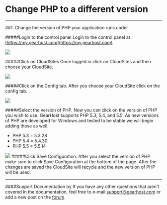 Change PHP to a different version
==================

***
##1. Change the version of PHP your application runs under
 
#####Login to the control panel
Login to the control panel at [https://my.gearhost.com](https://my.gearhost.com)

![](http://i.imgur.com/4QxNJ0m.png)

#####Click on CloudSites
Once logged in click on CloudSites and then choose your CloudSite.

![](http://i.imgur.com/RPVDiSm.png)

#####Click on the Config tab.
After you choose your CloudSite click on the config tab. 

![](http://i.imgur.com/KKOnAo8.png)

#####Select the version of PHP.
Now you can click on the version of PHP you wish to use. GearHost supports PHP 5.3, 5.4, and 5.5. As new versions of PHP are developed for Windows and tested to be stable we will begin adding those as well. 

- PHP 5.3  = 5.3.28
- PHP 5.4 = 5.4.30
- PHP 5.5 = 5.5.14

![](http://i.imgur.com/IpwBux2.png)
#####Click Save Configuration.
After you select the version of PHP make sure to click Save Configuration at the bottom of the page. After the changes are saved the CloudSite will recycle and the new version of PHP will be used. 

***
####Support Documentation by
If you have any other questions that aren't covered in the documentation, feel free to e-mail <support@gearhost.com> or add a new post on the [forum](http://forum.gearhost.com/ "visit the forum").